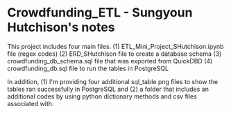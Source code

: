# Crowdfunding_ETL - Sungyoun Hutchison's notes
This project includes four main files.
(1) ETL_Mini_Project_SHutchison.ipynb file (regex codes)
(2) ERD_SHutchison file to create a database schema
(3) crowdfunding_db_schema.sql file that was exported from QuickDBD
(4) crowdfunding_db.sql file to run the tables in PostgreSQL

In addition, (1) I'm providing four additional sql_table png files to show the tables ran successfully in PostgreSQL and (2) a folder that includes an additional codes by using python dictionary methods and csv files associated with. 